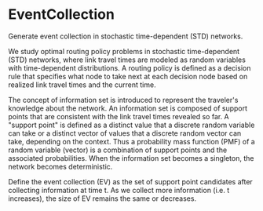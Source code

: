 # EventCollection
Generate event collection in stochastic time-dependent (STD) networks.

We study optimal routing policy problems in stochastic time-dependent (STD) networks, where link travel times are modeled as random variables with time-dependent distributions. A routing policy is defined as a decision rule that specifies what node to take next at each
decision node based on realized link travel times and the current time.

The concept of information set is introduced to represent the traveler's knowledge about the network. An information set is composed of support points that are consistent with the link travel times revealed so far. A "support point" is defined as a distinct value that a discrete random variable can take or a distinct vector of values that a discrete random vector can take, depending on the context. Thus a probability mass function (PMF) of a random variable (vector) is a combination of support points and the associated probabilities. When the information set becomes a singleton, the network becomes deterministic.

Define  the event collection (EV) as the set of support point candidates after collecting information at time t. As we collect more information (i.e. t increases), the size of EV remains the same or decreases.
 
